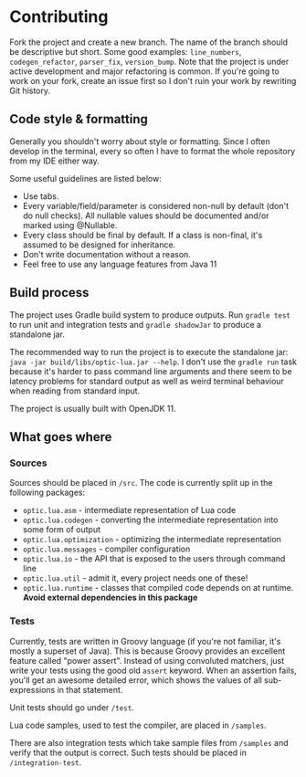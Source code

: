 # Contributing

Fork the project and create a new branch. The name of the branch should be descriptive but short. Some good examples: `line_numbers`, `codegen_refactor`, `parser_fix`, `version_bump`.
Note that the project is under active development and major refactoring is common. If you're going to work on your fork, create an issue first so I don't ruin your work by rewriting Git history.
## Code style & formatting

Generally you shouldn't worry about style or formatting. Since I often develop in the terminal, every so often I have to format the whole repository from my IDE either way.

Some useful guidelines are listed below:
*   Use tabs.
*   Every variable/field/parameter is considered non-null by default (don't do null checks). All nullable values should be documented and/or marked using @Nullable.
*   Every class should be final by default. If a class is non-final, it's assumed to be designed for inheritance.
*   Don't write documentation without a reason.
*   Feel free to use any language features from Java 11

## Build process

The project uses Gradle build system to produce outputs. Run `gradle test` to run unit and integration tests and `gradle shadowJar` to produce a standalone jar.

The recommended way to run the project is to execute the standalone jar: `java -jar build/libs/optic-lua.jar --help`. I don't use the `gradle run` task because it's harder to pass command line arguments and there seem to be latency problems for standard output as well as weird terminal behaviour when reading from standard input.

The project is usually built with OpenJDK 11.

## What goes where

### Sources

Sources should be placed in `/src`. The code is currently split up in the following packages:
*   `optic.lua.asm` - intermediate representation of Lua code
*   `optic.lua.codegen` - converting the intermediate representation into some form of output
*   `optic.lua.optimization` - optimizing the intermediate representation
*   `optic.lua.messages` - compiler configuration
*   `optic.lua.io` - the API that is exposed to the users through command line
*   `optic.lua.util` - admit it, every project needs one of these!
*   `optic.lua.runtime` - classes that compiled code depends on at runtime. **Avoid external dependencies in this package**

### Tests
Currently, tests are written in Groovy language (if you're not familiar, it's mostly a superset of Java). This is because Groovy provides an excellent feature called "power assert". Instead of using convoluted matchers, just write your tests using the good old `assert` keyword. When an assertion fails, you'll get an awesome detailed error, which shows the values of all sub-expressions in that statement.

Unit tests should go under `/test`.

Lua code samples, used to test the compiler, are placed in `/samples`.

There are also integration tests which take sample files from `/samples` and verify that the output is correct. Such tests should be placed in `/integration-test`.

